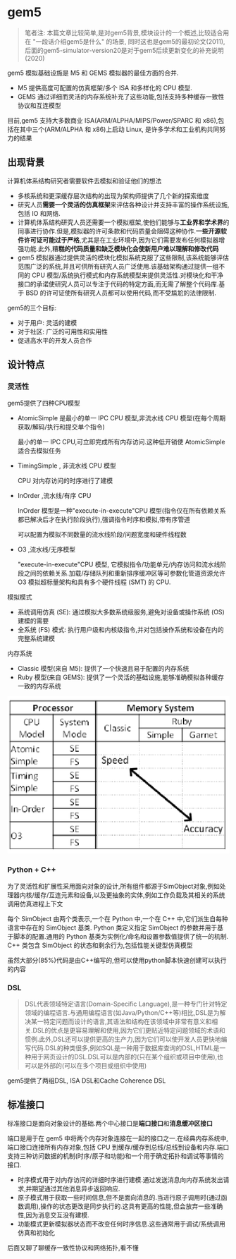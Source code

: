 
# gem5

> 笔者注: 本篇文章比较简单,是对gem5背景,模块设计的一个概述,比较适合用在 "一段话介绍gem5是什么" 的场景, 同时这也是gem5的最初论文(2011),后面的gem5-simulator-version20是对于gem5后续更新变化的补充说明(2020)

gem5 模拟基础设施是 M5 和 GEMS 模拟器的最佳方面的合并. 

- M5 提供高度可配置的仿真框架/多个 ISA 和多样化的 CPU 模型. 
- GEMS 通过详细而灵活的内存系统补充了这些功能,包括支持多种缓存一致性协议和互连模型

目前,gem5 支持大多数商业 ISA(ARM/ALPHA/MIPS/Power/SPARC 和 x86),包括在其中三个(ARM/ALPHA 和 x86)上启动 Linux, 是许多学术和工业机构共同努力的结果

## 出现背景

计算机体系结构研究者需要软件去模拟和验证他们的想法

- 多核系统和更深缓存层次结构的出现为架构师提供了几个新的探索维度
- 研究人员**需要一个灵活的仿真框架**来评估各种设计并支持丰富的操作系统设施,包括 IO 和网络.
- 计算机体系结构研究人员还需要一个模拟框架,使他们能够与**工业界和学术界**的同事进行协作.但是,模拟器的许可条款和代码质量会阻碍这种协作.**一些开源软件许可证可能过于严格**,尤其是在工业环境中,因为它们需要发布任何模拟器增强功能.此外,糟**糕的代码质量和缺乏模块化会使新用户难以理解和修改代码**
- gem5 模拟器通过提供灵活的模块化模拟系统克服了这些限制,该系统能够评估范围广泛的系统,并且可供所有研究人员广泛使用.该基础架构通过提供一组不同的 CPU 模型/系统执行模式和内存系统模型来提供灵活性.对模块化和干净接口的承诺使研究人员可以专注于代码的特定方面,而无需了解整个代码库.基于 BSD 的许可证使所有研究人员都可以使用代码,而不受尴尬的法律限制.

gem5的三个目标:

- 对于用户: 灵活的建模
- 对于社区: 广泛的可用性和实用性
- 促进高水平的开发人员合作

## 设计特点

### 灵活性

gem5提供了四种CPU模型

- AtomicSimple 是最小的单一 IPC CPU 模型,非流水线 CPU 模型(在每个周期获取/解码/执行和提交单个指令)

  最小的单一 IPC CPU,可立即完成所有内存访问.这种低开销使 AtomicSimple 适合去模拟任务

- TimingSimple , 非流水线 CPU 模型

  CPU 对内存访问的时序进行了建模

- InOrder ,流水线/有序 CPU

  InOrder 模型是一种"execute-in-execute"CPU 模型(指令仅在所有依赖关系都已解决后才在执行阶段执行),强调指令时序和模拟,带有序管道
  
  可以配置为模拟不同数量的流水线阶段/问题宽度和硬件线程数

- O3 ,流水线/无序模型

  "execute-in-execute"CPU 模型, 它模拟指令/功能单元/内存访问和流水线阶段之间的依赖关系.加载/存储队列和重新排序缓冲区等可参数化管道资源允许 O3 模拟超标量架构和具有多个硬件线程 (SMT) 的 CPU.

模拟模式

- 系统调用仿真 (SE): 通过模拟大多数系统级服务,避免对设备或操作系统 (OS) 建模的需要
- 全系统 (FS) 模式: 执行用户级和内核级指令,并对包括操作系统和设备在内的完整系统建模

内存系统

- Classic 模型(来自 M5): 提供了一个快速且易于配置的内存系统
- Ruby 模型(来自 GEMS): 提供了一个灵活的基础设施,能够准确模拟各种缓存一致的内存系统

![20230219213819](https://raw.githubusercontent.com/learner-lu/picbed/master/20230219213819.png)

### Python + C++

为了灵活性和扩展性采用面向对象的设计,所有组件都源于SimObject对象,例如处理器内核/缓存/互连元素和设备,以及更抽象的实体,例如工作负载及其相关的系统调用仿真进程上下文

每个 SimObject 由两个类表示,一个在 Python 中,一个在 C++ 中,它们派生自每种语言中存在的 SimObject 基类. Python 类定义指定 SimObject 的参数并用于基于脚本的配置.通用的 Python 基类为实例化/命名和设置参数值提供了统一的机制. C++ 类包含 SimObject 的状态和剩余行为,包括性能关键型仿真模型

虽然大部分(85%)代码是由C++编写的,但可以使用python脚本快速创建可以执行的内容

### DSL

> DSL代表领域特定语言(Domain-Specific Language),是一种专门针对特定领域的编程语言.与通用编程语言(如Java/Python/C++等)相比,DSL是为解决某一特定问题而设计的语言,其语法和结构在该领域中非常有意义和相关.DSL的优点是更容易理解和使用,因为它们更贴近特定问题领域的术语和惯例.此外,DSL还可以提供更高的生产力,因为它们可以使开发人员更快地编写代码.DSL的种类很多,例如SQL是一种用于数据库查询的DSL,HTML是一种用于网页设计的DSL.DSL可以是内部的(只在某个组织或项目中使用),也可以是外部的(可以在多个项目或组织中使用)

gem5提供了两组DSL, ISA DSL和Cache Coherence DSL

## 标准接口

标准接口是面向对象设计的基础.两个中心接口是**端口接口**和**消息缓冲区接口**

端口是用于在 gem5 中将两个内存对象连接在一起的接口之一.在经典内存系统中,端口接口连接所有内存对象,包括 CPU 到缓存/缓存到总线/总线到设备和内存.端口支持三种访问数据的机制(时序/原子和功能)和一个用于确定拓扑和调试等事情的接口.

- 时序模式用于对内存访问的详细时序进行建模.通过发送消息向内存系统发出请求,并期望通过其他消息异步返回响应.
- 原子模式用于获取一些时间信息,但不是面向消息的.当进行原子调用时(通过函数调用),操作的状态更改是同步执行的.这具有更高的性能,但会放弃一些准确性,因为消息交互没有建模.
- 功能模式更新模拟器状态而不改变任何时序信息.这些通常用于调试/系统调用仿真和初始化

后面又聊了聊缓存一致性协议和网络拓扑,看不懂